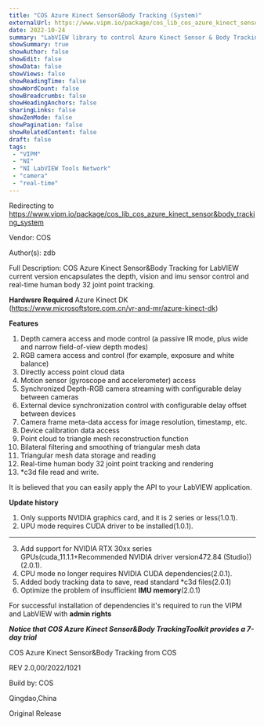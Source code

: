 ```yaml
---
title: "COS Azure Kinect Sensor&Body Tracking (System)"
externalUrl: https://www.vipm.io/package/cos_lib_cos_azure_kinect_sensor&body_tracking_system
date: 2022-10-24
summary: "LabVIEW library to control Azure Kinect Sensor & Body Tracking"
showSummary: true
showAuthor: false
showEdit: false
showData: false
showViews: false
showReadingTime: false
showWordCount: false
showBreadcrumbs: false
showHeadingAnchors: false
sharingLinks: false
showZenMode: false
showPagination: false
showRelatedContent: false
draft: false
tags:
 - "VIPM"
 - "NI"
 - "NI LabVIEW Tools Network"
 - "camera"
 - "real-time"
---
```


Redirecting to https://www.vipm.io/package/cos_lib_cos_azure_kinect_sensor&body_tracking_system

Vendor: COS

Author(s): zdb
 
Full Description:
COS Azure Kinect Sensor&Body Tracking for LabVIEW current version encapsulates the depth, vision and imu sensor control and  real-time human body 32 joint point tracking.

**Hardwsre Required**
Azure Kinect DK (https://www.microsoftstore.com.cn/vr-and-mr/azure-kinect-dk)

**Features**
01)  Depth camera access and mode control (a passive IR mode, plus wide and narrow field-of-view depth modes)
02)  RGB camera access and control (for example, exposure and white balance)
03)  Directly access point cloud data
04)  Motion sensor (gyroscope and accelerometer) access
05)  Synchronized Depth-RGB camera streaming with configurable delay between cameras
06)  External device synchronization control with configurable delay offset between devices
07)  Camera frame meta-data access for image resolution, timestamp, etc.
08)  Device calibration data access
09)  Point cloud to triangle mesh reconstruction function
10)  Bilateral filtering and smoothing of triangular mesh data
11)  Triangular mesh data storage and reading
12)  Real-time human body 32 joint point tracking and rendering
13)  *c3d file read and write.

 It is believed that you can easily apply the API to your LabVIEW application.

**Update history**

01) Only supports NVIDIA graphics card, and it is 2 series or less(1.0.1).
02) UPU mode requires CUDA driver to be installed(1.0.1).
-----------------------------------------------------------------
03) Add support for NVIDIA RTX 30xx series GPUs(cuda_11.1.1+Recommended NVIDIA driver version472.84 (Studio)) (2.0.1).
04) CPU mode no longer requires NVIDIA CUDA dependencies(2.0.1).
05) Added body tracking data to save, read standard *c3d files(2.0.1)
06) Optimize the problem of insufficient **IMU memory**(2.0.1)


For successful installation of dependencies it's required to run the VIPM
and LabVIEW with **admin rights** 

***Notice that COS Azure Kinect Sensor&Body TrackingToolkit provides a 7-day trial***


COS Azure Kinect Sensor&Body Tracking  from COS





REV 2.0,00/2022/1021

Build by: COS

Qingdao,China

Original Release